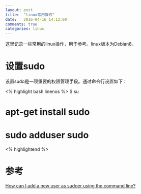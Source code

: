 ```yaml
---
layout: post
title:  "linux常用操作"
date:   2016-04-16 14:12:00
comments: true
categories: linux
---
```


这里记录一些常用的linux操作，用于参考。linux版本为Debian8。

# 设置sudo
设置sudo是一项重要的权限管理手段。通过命令行设置如下：

<% highlight bash linenos %>
$ su
# apt-get install sudo
# sudo adduser <username> sudo
<% highlightend %>

# 参考
[How can I add a new user as sudoer using the command line?](http://askubuntu.com/questions/7477/how-can-i-add-a-new-user-as-sudoer-using-the-command-line)
